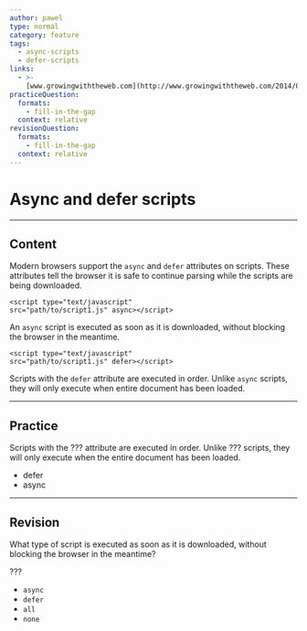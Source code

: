 ```yaml
---
author: pawel
type: normal
category: feature
tags:
  - async-scripts
  - defer-scripts
links:
  - >-
    [www.growingwiththeweb.com](http://www.growingwiththeweb.com/2014/02/async-vs-defer-attributes.html){website}
practiceQuestion:
  formats:
    - fill-in-the-gap
  context: relative
revisionQuestion:
  formats:
    - fill-in-the-gap
  context: relative
---
```


# Async and defer scripts


---

## Content

Modern browsers support the `async` and `defer` attributes on scripts. These attributes tell the browser it is safe to continue parsing while the scripts are being downloaded.

```plain-text
<script type="text/javascript"
src="path/to/script1.js" async></script>
```

An `async` script is executed as soon as it is downloaded, without blocking the browser in the meantime.

```plain-text
<script type="text/javascript"
src="path/to/script1.js" defer></script>
```

Scripts with the `defer` attribute are executed in order. Unlike `async` scripts, they will only execute when entire document has been loaded.


---

## Practice

Scripts with the ??? attribute are executed in order. Unlike ??? scripts, they will only execute when the entire document has been loaded.

- defer
- async


---

## Revision

What type of script is executed as soon as it is downloaded, without blocking the browser in the meantime?

???

- `async`
- `defer`
- `all`
- `none`
